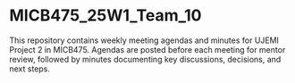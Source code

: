 # MICB475_25W1_Team_10
This repository contains weekly meeting agendas and minutes for UJEMI Project 2 in MICB475. Agendas are posted before each meeting for mentor review, followed by minutes documenting key discussions, decisions, and next steps.
